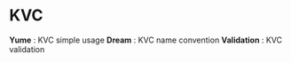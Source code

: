 KVC
===

__Yume__ : KVC simple usage
__Dream__ : KVC name convention
__Validation__ : KVC validation